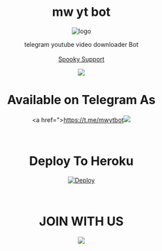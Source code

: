 <div align="center">
<h1 align="center"><b>mw yt bot</b></h1>

![logo](https://telegra.ph/file/01edc662e0ea7022b0e17.jpg)
<br>
<p align="center">
     telegram youtube video downloader Bot
    <br><br>
        <a href="whatsapp.com">Spooky Support</a>
    <br>
</p>

<p align="center">
<img src= https://img.shields.io/github/repo-size/HansakaBro/Spooky?color=green&label=Repo%20total%20size&style=plastic></center>
</p>

# Available on Telegram As <br>
<a href=">https://t.me/mwytbot<img src="https://img.shields.io/badge/SEE-TELEGRAM%20BOT-white.svg?logo=Telegram"></a>

<br>

# Deploy To Heroku

[![Deploy](https://www.herokucdn.com/deploy/button.svg)](https://heroku.com/deploy?template=https://github.com/HansakaBro/Spooky)

<br>

# JOIN WITH US

<a href="https://t.me/telegrm_music9"><img src="https://img.shields.io/badge/Join-Telegram%20Group-red.svg?logo=Telegram"></a>
</div>
